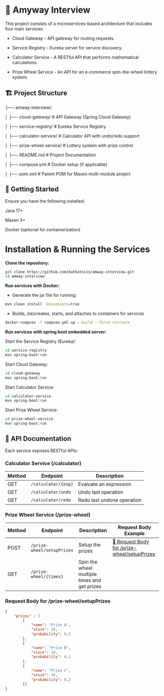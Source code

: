 # 🎯 Amyway Interview

This project consists of a microservices-based architecture that includes four main services:

- Cloud Gateway - API gateway for routing requests.

- Service Registry - Eureka server for service discovery.

- Calculator Service - A RESTful API that performs mathematical calculations.

- Prize Wheel Service - An API for an e-commerce spin-the-wheel lottery system.

## 🏗️ Project Structure

├── amway-interview/

│   ├── cloud-gateway/       # API Gateway (Spring Cloud Gateway)

│   ├── service-registry/    # Eureka Service Registry

│   ├── calculator-service/  # Calculator API with undo/redo support

│   ├── prize-wheel-service/ # Lottery system with prize control

│   ├── README.md            # Project Documentation

│   ├── compose.yml   # Docker setup (if applicable)

│   ├── pom.xml              # Parent POM for Maven multi-module project


## 🚀 Getting Started

Ensure you have the following installed:

Java 17+

Maven 3+

Docker (optional for containerization)

# Installation & Running the Services

**Clone the repository:**

```sh
git clone https://github.com/katkatniss/amway-interview.git
cd amway-interview
```

**Run services with Docker:**

- Generate the jar file for running:
```sh
mvn clean install -Dskiptests=true
```
- Builds, (re)creates, starts, and attaches to containers for services
```sh
docker-compose -f compose.yml up --build --force-recreate
```

**Run services with spring boot embedded server:**

Start the Service Registry (Eureka):
```sh
cd service-registry
mvn spring-boot:run
```
Start Cloud Gateway:
```sh
cd cloud-gateway
mvn spring-boot:run
```
Start Calculator Service:
```sh
cd calculator-service
mvn spring-boot:run
```
Start Prize Wheel Service:
```sh
cd prize-wheel-service
mvn spring-boot:run
```

## 📡 API Documentation

Each service exposes RESTful APIs:

### **Calculator Service (/calculator)**

| Method | Endpoint          | Description              |
|--------|------------------|--------------------------|
| GET    | `/calculator/{exp}` | Evaluate an expression  |
| GET    | `/calculator/undo`  | Undo last operation     |
| GET    | `/calculator/redo`  | Redo last undone operation |


### **Prize Wheel Service (/prize-wheel)**

| Method | Endpoint         | Description                 | Request Body Example |
|--------|------------------|-----------------------------|----------------------|
| POST   | `/prize-wheel/setupPrizes` | Setup the prizes  | [🔗 Request Body for /prize-wheel/setupPrizes](#request-body-for-/prize-wheel/setupPrizes)|
| GET    | `/prize-wheel/{times}`  | Spin the wheel multiple times and get prizes |  |

### Request Body for /prize-wheel/setupPrizes
```json
{
    "prizes" : [
        {
            "name": "Prize A",
            "stock": 10,
            "probability": 0.5
        },
        {
            "name": "Prize B",
            "stock": 10,
            "probability": 0.1
        },
        {
            "name": "Prize C",
            "stock": 10,
            "probability": 0.2
        }]
}




